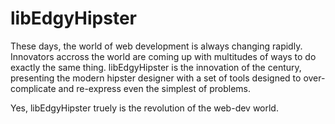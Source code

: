 # libEdgyHipster
These days, the world of web development is always changing rapidly. 
Innovators accross the world are coming up with multitudes of ways to do exactly the same thing.
libEdgyHipster is the innovation of the century, presenting the modern hipster designer
with a set of tools designed to over-complicate and re-express even the simplest of problems.

Yes, libEdgyHipster truely is the revolution of the web-dev world.
